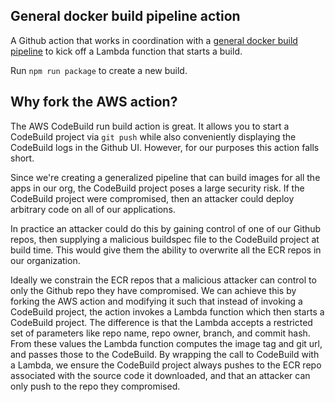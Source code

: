 ## General docker build pipeline action

A Github action that works in coordination with a [general docker build pipeline](https://github.com/brave-intl/general-docker-build-pipeline) to kick off a Lambda function that starts a build.

Run `npm run package` to create a new build.

## Why fork the AWS action?
The AWS CodeBuild run build action is great. It allows you to start a CodeBuild project via `git push` while also conveniently displaying the CodeBuild logs in the Github UI.  However, for our purposes this action falls short.

Since we're creating a generalized pipeline that can build images for all the apps in our org, the CodeBuild project poses a large security risk.  If the CodeBuild project were compromised, then an attacker could deploy arbitrary code on all of our applications.

In practice an attacker could do this by gaining control of one of our Github repos, then supplying a malicious buildspec file to the CodeBuild project at build time.  This would give them the ability to overwrite all the ECR repos in our organization.

Ideally we constrain the ECR repos that a malicious attacker can control to only the Github repo they have compromised.  We can achieve this by forking the AWS action and modifying it such that instead of invoking a CodeBuild project, the action invokes a Lambda function which then starts a CodeBuild project.  The difference is that the Lambda accepts a restricted set of parameters like repo name, repo owner, branch, and commit hash.  From these values the Lambda function computes the image tag and git url, and passes those to the CodeBuild.  By wrapping the call to CodeBuild with a Lambda, we ensure the CodeBuild project always pushes to the ECR repo associated with the source code it downloaded, and that an attacker can only push to the repo they compromised.
